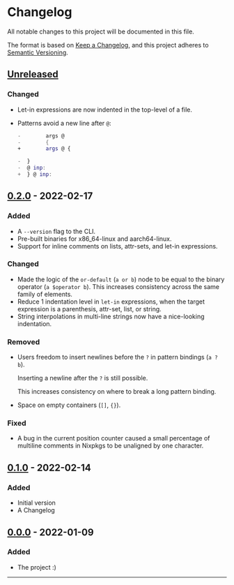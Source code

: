 # Changelog

All notable changes to this project will be documented in this file.

The format is based on [Keep a Changelog](https://keepachangelog.com/en/1.0.0/),
and this project adheres to [Semantic Versioning](https://semver.org/spec/v2.0.0.html).

## [Unreleased]

<!--
Types of changes
- Added for new features.
- Changed for changes in existing functionality.
- Deprecated for soon-to-be removed features.
- Removed for now removed features.
- Fixed for any bug fixes.
- Security in case of vulnerabilities.
-->

### Changed

- Let-in expressions are now indented in the top-level of a file.
- Patterns avoid a new line after `@`:

  ```nix
  -        args @
  -        {
  +        args @ {
  ```

  ```nix
  -  }
  -  @ inp:
  +  } @ inp:
  ```

## [0.2.0] - 2022-02-17

### Added

- A `--version` flag to the CLI.
- Pre-built binaries for x86_64-linux and aarch64-linux.
- Support for inline comments on lists, attr-sets, and let-in expressions.

### Changed

- Made the logic of the `or-default` (`a or b`) node
  to be equal to the binary operator (`a $operator b`).
  This increases consistency across the same family of elements.
- Reduce 1 indentation level in `let-in` expressions,
  when the target expression is a parenthesis, attr-set, list, or string.
- String interpolations in multi-line strings
  now have a nice-looking indentation.

### Removed

- Users freedom to insert newlines
  before the `?` in pattern bindings (`a ? b`).

  Inserting a newline after the `?` is still possible.

  This increases consistency on where to break a long pattern binding.

- Space on empty containers (`[]`, `{}`).

### Fixed

- A bug in the current position counter
  caused a small percentage of multiline comments in Nixpkgs
  to be unaligned by one character.

## [0.1.0] - 2022-02-14

### Added

- Initial version
- A Changelog

## [0.0.0] - 2022-01-09

### Added

- The project :)

---

[unreleased]: https://github.com/kamadorueda/alejandra/compare/0.2.0...HEAD
[0.2.0]: https://github.com/kamadorueda/alejandra/compare/0.1.0...0.2.0
[0.1.0]: https://github.com/kamadorueda/alejandra/compare/0.0.0...0.1.0
[0.0.0]: https://github.com/kamadorueda/alejandra/compare/6adfbe8516bf6d9e896534e01118e1bc41f65425...0.0.0
